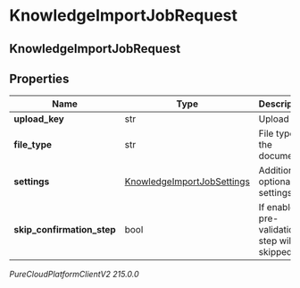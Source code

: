 # KnowledgeImportJobRequest

## KnowledgeImportJobRequest

## Properties

|Name | Type | Description | Notes|
|------------ | ------------- | ------------- | -------------|
| **upload_key** | str | Upload key | |
| **file_type** | str | File type of the document | |
| **settings** | [KnowledgeImportJobSettings](KnowledgeImportJobSettings) | Additional optional settings | [optional] |
| **skip_confirmation_step** | bool | If enabled pre-validation step will be skipped. | [optional] |



_PureCloudPlatformClientV2 215.0.0_
